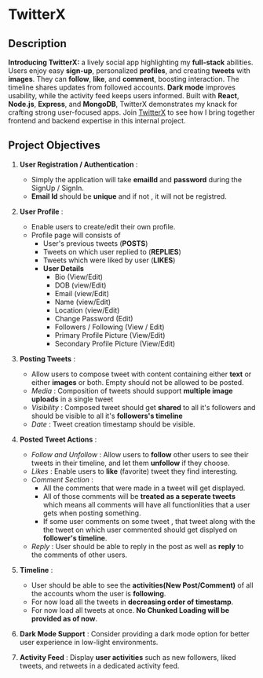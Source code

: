 # TwitterX

## Description

**Introducing TwitterX:** a lively social app highlighting my **full-stack** abilities. Users enjoy easy **sign-up**, personalized **profiles**, and creating **tweets** with **images**. They can **follow**, **like**, and **comment**, boosting interaction. The timeline shares updates from followed accounts. **Dark mode** improves usability, while the activity feed keeps users informed. Built with **React**, **Node.js**, **Express**, and **MongoDB**, TwitterX demonstrates my knack for crafting strong user-focused apps. Join [TwitterX](https://twitter-frontend-utkarsh-gupta.netlify.app) to see how I bring together frontend and backend expertise in this internal project.

## Project Objectives

1. **User Registration / Authentication** :

   - Simply the application will take **emailId** and **password** during the SignUp / SignIn.
   - **Email Id** should be **unique** and if not , it will not be registred.

2. **User Profile** :

   - Enable users to create/edit their own profile.
   - Profile page will consists of
     - User's previous tweets (**POSTS**)
     - Tweets on which user replied to (**REPLIES**)
     - Tweets which were liked by user (**LIKES**)
     - **User Details**
       - Bio (View/Edit)
       - DOB (view/Edit)
       - Email (view/Edit)
       - Name (view/Edit)
       - Location (view/Edit)
       - Change Password (Edit)
       - Followers / Following (View / Edit)
       - Primary Profile Picture (View/Edit)
       - Secondary Profile Picture (View/Edit)

3. **Posting Tweets** :

   - Allow users to compose tweet with content containing either **text** or either **images** or both. Empty should not be allowed to be posted.
   - _Media_ : Composition of tweets should support **multiple image uploads** in a single tweet
   - _Visibility_ : Composed tweet should get **shared** to all it's followers and should be visible to all it's **followers's timeline**
   - _Date_ : Tweet creation timestamp should be visible.

4. **Posted Tweet Actions** :

   - _Follow and Unfollow_ : Allow users to **follow** other users to see their tweets in their timeline, and let them **unfollow** if they choose.
   - _Likes_ : Enable users to **like** (favorite) tweet they find interesting.
   - _Comment Section_ :
     - All the comments that were made in a tweet will get displayed.
     - All of those comments will be **treated as a seperate tweets** which means all comments will have all functionlities that a user gets when posting something.
     - If some user comments on some tweet , that tweet along with the the tweet on which user commented should get displyed on **follower's timeline**.
   - _Reply_ : User should be able to reply in the post as well as **reply** to the comments of other users.

5. **Timeline** :

   - User should be able to see the **activities(New Post/Comment)** of all the accounts whom the user is **following**.
   - For now load all the tweets in **decreasing order of timestamp**.
   - For now load all tweets at once. **No Chunked Loading will be provided as of now**.

6. **Dark Mode Support** : Consider providing a dark mode option for better user experience in low-light environments.

7. **Activity Feed** : Display **user activities** such as new followers, liked tweets, and retweets in a dedicated activity feed.
